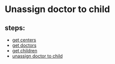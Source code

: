 # Unassign doctor to child

## steps:

- [get centers](https://documenter.getpostman.com/view/12318086/2sA3Bt3pg1#08986376-322a-4ef8-9f4e-a76f77f41faa)
- [get doctors](https://documenter.getpostman.com/view/12318086/2sA3Bt3pg1#bfead02e-11ad-46ae-9f4c-2df380ade599)
- [get children](https://documenter.getpostman.com/view/12318086/2sA3Bt3pg1#1dc9acec-f387-4518-9a4f-a2d86f34962e)
- [unassign doctor to child](https://documenter.getpostman.com/view/12318086/2sA3Bt3pg1#c807cf21-91e1-42dd-9a13-ee6634c14c8f)